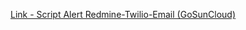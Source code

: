[Link - Script Alert Redmine-Twilio-Email (GoSunCloud)](https://github.com/GoSunCloud/zabbix-alert)
